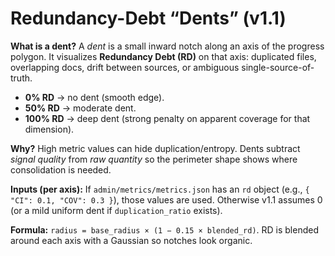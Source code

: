 # Redundancy-Debt “Dents” (v1.1)

**What is a dent?**  A *dent* is a small inward notch along an axis of the progress polygon.  It visualizes **Redundancy Debt (RD)** on that axis: duplicated files, overlapping docs, drift between sources, or ambiguous single-source-of-truth.

- **0% RD** → no dent (smooth edge).
- **50% RD** → moderate dent.
- **100% RD** → deep dent (strong penalty on apparent coverage for that dimension).

**Why?** High metric values can hide duplication/entropy. Dents subtract *signal quality* from *raw quantity* so the perimeter shape shows where consolidation is needed.

**Inputs (per axis):** If `admin/metrics/metrics.json` has an `rd` object (e.g., `{ "CI": 0.1, "COV": 0.3 }`), those values are used. Otherwise v1.1 assumes 0 (or a mild uniform dent if `duplication_ratio` exists).

**Formula:** `radius = base_radius × (1 − 0.15 × blended_rd)`. RD is blended around each axis with a Gaussian so notches look organic.

